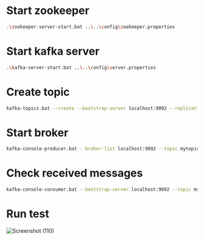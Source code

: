 # Start zookeeper

```sh
.\zookeeper-server-start.bat ..\..\config\zookeeper.properties
```

# Start kafka server

```sh
.\kafka-server-start.bat ..\..\config\server.properties
```

# Create topic

```sh
kafka-topics.bat --create --bootstrap-server localhost:9092 --replication-factor 1 --partitions 1 --topic mytopic
```

# Start broker

```sh
kafka-console-producer.bat --broker-list localhost:9092 --topic mytopic
```

# Check received messages

```sh
kafka-console-consumer.bat --bootstrap-server localhost:9092 --topic mytopic --from-beginning
```

# Run test

![Screenshot (110)](https://github.com/reyhanqb/pemrograman-integratif/assets/107137535/5b9a8b9d-5958-45d0-ae08-6bb4f665ae2d)
